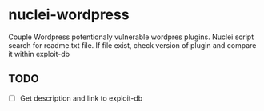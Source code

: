 # nuclei-wordpress

Couple Wordpress potentionaly vulnerable wordpres plugins. Nuclei script search for readme.txt file. If file exist, check version of plugin and compare it within exploit-db

## TODO
- [ ] Get description and link to exploit-db
